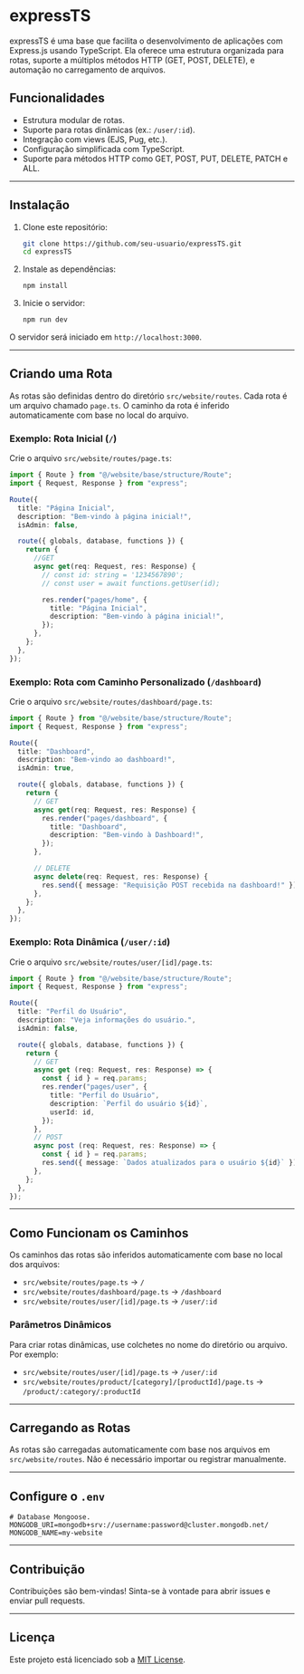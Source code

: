# expressTS

expressTS é uma base que facilita o desenvolvimento de aplicações com Express.js usando TypeScript. Ela oferece uma estrutura organizada para rotas, suporte a múltiplos métodos HTTP (GET, POST, DELETE), e automação no carregamento de arquivos.

## Funcionalidades

- Estrutura modular de rotas.
- Suporte para rotas dinâmicas (ex.: `/user/:id`).
- Integração com views (EJS, Pug, etc.).
- Configuração simplificada com TypeScript.
- Suporte para métodos HTTP como GET, POST, PUT, DELETE, PATCH e ALL.

---

## Instalação

1. Clone este repositório:

   ```bash
   git clone https://github.com/seu-usuario/expressTS.git
   cd expressTS
   ```

2. Instale as dependências:

   ```bash
   npm install
   ```

3. Inicie o servidor:
   ```bash
   npm run dev
   ```

O servidor será iniciado em `http://localhost:3000`.

---

## Criando uma Rota

As rotas são definidas dentro do diretório `src/website/routes`. Cada rota é um arquivo chamado `page.ts`. O caminho da rota é inferido automaticamente com base no local do arquivo.

### Exemplo: Rota Inicial (`/`)

Crie o arquivo `src/website/routes/page.ts`:

```typescript
import { Route } from "@/website/base/structure/Route";
import { Request, Response } from "express";

Route({
  title: "Página Inicial",
  description: "Bem-vindo à página inicial!",
  isAdmin: false,

  route({ globals, database, functions }) {
    return {
      //GET
      async get(req: Request, res: Response) {
        // const id: string = '1234567890';
        // const user = await functions.getUser(id);

        res.render("pages/home", {
          title: "Página Inicial",
          description: "Bem-vindo à página inicial!",
        });
      },
    };
  },
});
```

### Exemplo: Rota com Caminho Personalizado (`/dashboard`)

Crie o arquivo `src/website/routes/dashboard/page.ts`:

```typescript
import { Route } from "@/website/base/structure/Route";
import { Request, Response } from "express";

Route({
  title: "Dashboard",
  description: "Bem-vindo ao dashboard!",
  isAdmin: true,

  route({ globals, database, functions }) {
    return {
      // GET
      async get(req: Request, res: Response) {
        res.render("pages/dashboard", {
          title: "Dashboard",
          description: "Bem-vindo à Dashboard!",
        });
      },

      // DELETE
      async delete(req: Request, res: Response) {
        res.send({ message: "Requisição POST recebida na dashboard!" });
      },
    };
  },
});
```

### Exemplo: Rota Dinâmica (`/user/:id`)

Crie o arquivo `src/website/routes/user/[id]/page.ts`:

```typescript
import { Route } from "@/website/base/structure/Route";
import { Request, Response } from "express";

Route({
  title: "Perfil do Usuário",
  description: "Veja informações do usuário.",
  isAdmin: false,

  route({ globals, database, functions }) {
    return {
      // GET
      async get (req: Request, res: Response) => {
        const { id } = req.params;
        res.render("pages/user", {
          title: "Perfil do Usuário",
          description: `Perfil do usuário ${id}`,
          userId: id,
        });
      },
      // POST
      async post (req: Request, res: Response) => {
        const { id } = req.params;
        res.send({ message: `Dados atualizados para o usuário ${id}` });
      },
    };
  },
});
```

---

## Como Funcionam os Caminhos

Os caminhos das rotas são inferidos automaticamente com base no local dos arquivos:

- `src/website/routes/page.ts` → `/`
- `src/website/routes/dashboard/page.ts` → `/dashboard`
- `src/website/routes/user/[id]/page.ts` → `/user/:id`

### Parâmetros Dinâmicos

Para criar rotas dinâmicas, use colchetes no nome do diretório ou arquivo. Por exemplo:

- `src/website/routes/user/[id]/page.ts` → `/user/:id`
- `src/website/routes/product/[category]/[productId]/page.ts` → `/product/:category/:productId`

---

## Carregando as Rotas

As rotas são carregadas automaticamente com base nos arquivos em `src/website/routes`. Não é necessário importar ou registrar manualmente.

---

## Configure o `.env`

```.env
# Database Mongoose.
MONGODB_URI=mongodb+srv://username:password@cluster.mongodb.net/
MONGODB_NAME=my-website
```

---

## Contribuição

Contribuições são bem-vindas! Sinta-se à vontade para abrir issues e enviar pull requests.

---

## Licença

Este projeto está licenciado sob a [MIT License](LICENSE).
